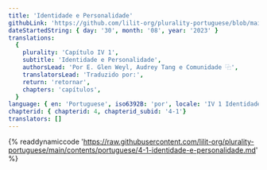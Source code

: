 ```yaml
---
title: 'Identidade e Personalidade'
githubLink: 'https://github.com/lilit-org/plurality-portuguese/blob/main/contents/portuguese/4-1-identidade-e-personalidade.md'
dateStartedString: { day: '30', month: '08', year: '2023' }
translations:
  {
    plurality: 'Capítulo IV 1',
    subtitle: 'Identidade e Personalidade',
    authorsLead: 'Por E. Glen Weyl, Audrey Tang e Comunidade ⿻',
    translatorsLead: 'Traduzido por:',
    return: 'retornar',
    chapters: 'capítulos',
  }
language: { en: 'Portuguese', iso6392B: 'por', locale: 'IV 1 Identidade e Personalidade' }
chapterid: { chapterid: 4, chapterid_subid: '4-1'}
translators: []
---
```

{% readdynamiccode 'https://raw.githubusercontent.com/lilit-org/plurality-portuguese/main/contents/portuguese/4-1-identidade-e-personalidade.md' %} 